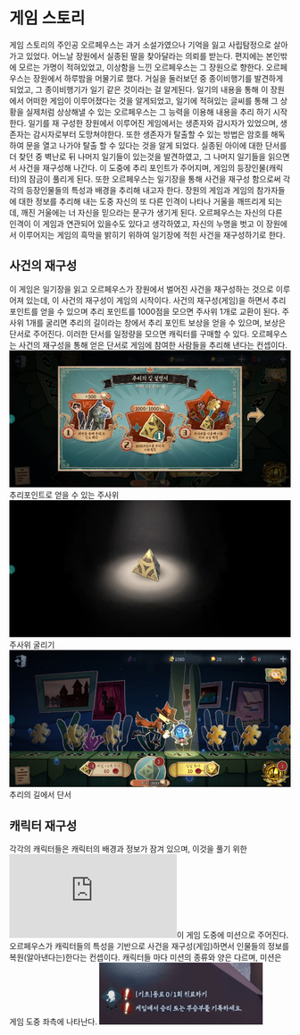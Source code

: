 # 게임 스토리
 게임 스토리의 주인공 오르페우스는 과거 소설가였으나 기억을 잃고 사립탐정으로 살아가고 있었다.
 어느날 장원에서 실종된 딸을 찾아달라는 의뢰를 받는다.
 편지에는 본인밖에 모르는 가명이 적혀있었고, 이상함을 느낀 오르페우스는 그 장원으로 향한다.
 오르페우스는 장원에서 하루밤을 머물기로 했다.
 거실을 둘러보던 중 종이비행기를 발견하게 되었고, 그 종이비행기가 일기 같은 것이라는 걸 알게된다.
 일기의 내용을 통해 이 장원에서 어떠한 게임이 이루어졌다는 것을 알게되었고, 일기에 적혀있는 글씨를 통해 그 상황을 실제처럼 상상해낼 수 있는 오르페우스는 그 능력을 이용해 내용을 추리 하기 시작한다.
 일기를 재 구성한 장원에서 이루어진 게임에서는 생존자와 감시자가 있었으며, 생존자는 감시자로부터 도망쳐야한다. 또한 생존자가 탈출할 수 있는 방법은 암호를 해독하여 문을 열고 나가야 탈출 할 수 있다는 것을 알게 되었다.
 실종된 아이에 대한 단서를 더 찾던 중 벽난로 뒤 나머지 일기들이 있는것을 발견하였고, 그 나머지 일기들을 읽으면서 사건을 재구성해 나간다. 이 도중에 추리 포인트가 주어지며, 게임의 등장인물(캐릭터)의 잠금이 풀리게 된다. 또한 오르페우스는 일기장을 통해 사건을 재구성 함으로써 각각의 등장인물들의 특성과 배경을 추리해 내고자 한다.
 장원의 게임과 게임의 참가자들에 대한 정보를 추리해 내는 도중 자신의 또 다른 인격이 나타나 거울을 깨뜨리게 되는데, 깨진 거울에는 너 자신을 믿으라는 문구가 생기게 된다.
 오르페우스는 자신의 다른 인격이 이 게임과 연관되어 있을수도 있다고 생각하였고, 자신의 누명을 벗고 이 장원에서 이루어지는 게임의 흑막을 밝히기 위하여 일기장에 적힌 사건을 재구성하기로 한다.

 ## 사건의 재구성
 이 게임은 일기장을 읽고 오르페우스가 장원에서 벌어진 사건을 재구성하는 것으로 이루어져 있는데, 이 사건의 재구성이 게임의 시작이다.
 사건의 재구성(게임)을 하면서 추리 포인트를 얻을 수 있으며 추리 포인트를 1000점을 모으면 주사위 1개로 교환이 된다.
 주사위 1개를 굴리면 추리의 길이라는 창에서 추리 포인트 보상을 얻을 수 있으며, 보상은 단서로 주어진다. 이러한 단서를 일정량을 모으면 캐릭터를 구매할 수 있다.
 오르페우스는 사건의 재구성을 통해 얻은 단서로 게임에 참여한 사람들을 추리해 낸다는 컨셉이다.
 ![주사위](https://github.com/straipe/2018920028-intro/blob/0a4da2228c42600b6389679b0fd8aaca9e092597/%EC%A0%9C5%EC%9D%B8%EA%B2%A9%20%EC%97%AD%EA%B8%B0%ED%9A%8D%EC%84%9C%20-%20%EA%B2%8C%EC%9E%84%EC%8A%A4%ED%86%A0%EB%A6%AC/%EA%B2%8C%EC%9E%84%20%EC%8A%A4%ED%86%A0%EB%A6%AC%20md%20%ED%8C%8C%EC%9D%BC%20%EC%9E%90%EB%A3%8C%20%EB%AA%A8%EC%9D%8C/%EC%A3%BC%EC%82%AC%EC%9C%84.jpg)  
추리포인트로 얻을 수 있는 주사위   
![주사위 굴리기](https://github.com/straipe/2018920028-intro/blob/0a4da2228c42600b6389679b0fd8aaca9e092597/%EC%A0%9C5%EC%9D%B8%EA%B2%A9%20%EC%97%AD%EA%B8%B0%ED%9A%8D%EC%84%9C%20-%20%EA%B2%8C%EC%9E%84%EC%8A%A4%ED%86%A0%EB%A6%AC/%EA%B2%8C%EC%9E%84%20%EC%8A%A4%ED%86%A0%EB%A6%AC%20md%20%ED%8C%8C%EC%9D%BC%20%EC%9E%90%EB%A3%8C%20%EB%AA%A8%EC%9D%8C/%EC%A3%BC%EC%82%AC%EC%9C%84%20%EA%B5%B4%EB%A6%AC%EA%B8%B0.jpg)  
 주사위 굴리기
 ![추리의 길](https://github.com/straipe/2018920028-intro/blob/0a4da2228c42600b6389679b0fd8aaca9e092597/%EC%A0%9C5%EC%9D%B8%EA%B2%A9%20%EC%97%AD%EA%B8%B0%ED%9A%8D%EC%84%9C%20-%20%EA%B2%8C%EC%9E%84%EC%8A%A4%ED%86%A0%EB%A6%AC/%EA%B2%8C%EC%9E%84%20%EC%8A%A4%ED%86%A0%EB%A6%AC%20md%20%ED%8C%8C%EC%9D%BC%20%EC%9E%90%EB%A3%8C%20%EB%AA%A8%EC%9D%8C/%EC%B6%94%EB%A6%AC%EC%9D%98%20%EA%B8%B8.jpg)  
 추리의 길에서 단서 
## 캐릭터 재구성
각각의 캐릭터들은 캐릭터의 배경과 정보가 잠겨 있으며, 이것을 풀기 위한 ![미션](https://github.com/straipe/2018920028-intro/blob/0a4da2228c42600b6389679b0fd8aaca9e092597/%EC%A0%9C5%EC%9D%B8%EA%B2%A9%20%EC%97%AD%EA%B8%B0%ED%9A%8D%EC%84%9C%20-%20%EA%B2%8C%EC%9E%84%EC%8A%A4%ED%86%A0%EB%A6%AC/%EA%B2%8C%EC%9E%84%20%EC%8A%A4%ED%86%A0%EB%A6%AC%20md%20%ED%8C%8C%EC%9D%BC%20%EC%9E%90%EB%A3%8C%20%EB%AA%A8%EC%9D%8C/%EB%AF%B8%EC%85%98.md)이 게임 도중에 미션으로 주어진다. 오르페우스가 캐릭터들의 특성을 기반으로 사건을 재구성(게임)하면서 인물들의 정보를 복원(알아낸다는)한다는 컨셉이다.
캐릭터들 마다 미션의 종류와 양은 다르며, 미션은 게임 도중 좌측에 나타난다. 
![미션](https://github.com/straipe/2018920028-intro/blob/0a4da2228c42600b6389679b0fd8aaca9e092597/%EC%A0%9C5%EC%9D%B8%EA%B2%A9%20%EC%97%AD%EA%B8%B0%ED%9A%8D%EC%84%9C%20-%20%EA%B2%8C%EC%9E%84%EC%8A%A4%ED%86%A0%EB%A6%AC/%EA%B2%8C%EC%9E%84%20%EC%8A%A4%ED%86%A0%EB%A6%AC%20md%20%ED%8C%8C%EC%9D%BC%20%EC%9E%90%EB%A3%8C%20%EB%AA%A8%EC%9D%8C/%EB%AF%B8%EC%85%981.jpg)  

